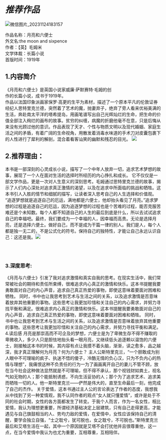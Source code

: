 # ***推荐作品*** 
![微信图片_20231124183157](C:\Users\Administrator\Desktop\微信图片_20231124183157.jpg)


作品名称：月亮和六便士  
外文名:the moon and sixpence  
作者：【英】毛姆米  
文学体裁：长篇小说  
首版时间：1919年  
## 1.内容简介  
《月亮和六便士》是英国小说家威廉·萨默赛特·毛姆的创  
作的长篇小说，成书于1919年。  
作品以法国印象派画家保罗·高更的生平为素材，描述了一个原本平凡的伦敦证券经纪人思特里克兰德，突然着了艺术的魔，抛妻弃子，绝弃了旁人看来优裕美满的生活，奔赴南太平洋的塔希提岛，用画笔谱写出自己光辉灿烂的生命，把生命的价值全部注入绚烂的画布的故事。贫穷的纠缠，病魔的折磨他毫不在意，只是后悔从来没有光顾过他的意识。作品表现了天才、个性与物质文明以及现代婚姻、家庭生活之间的矛盾，有着广阔的生命视角，用散发着消毒水味道的手术刀对皮囊包裹下的人性进行了犀利的解剖，混合着看客讪笑的幽默和残忍的目光。  ![](https://huatu.98youxi.com/markdown/work/uploads/upload_6ed0e82ce4cd02bbb5d7736d08c4f6f7.jpg)

## 2.推荐理由：
本书是一部深刻的心灵成长小说，描写了一个中年人放弃一切，追求艺术梦想的故事，展现了一个人在面对生活的选择时所经历的内心挣扎和成长。
它不仅仅是一部文学作品，更是一次对人生意义的深刻思考。毛姆通过思特里克兰德的故事，揭示了人们内心深处对追求真正激情的渴望，以及在追求中所面临的挑战和牺牲。这本书引人入胜的情节和细腻的描写，让读者深入思考自己的人生选择和价值观。
      “追逐梦想就是追逐自己的厄运，满地都是六便士，他却抬头看见了月亮。”追求梦想的过程是追逐自己的厄运，因为追逐梦想的过程也是个苦难的过程，能否克服苦难还是个未知数。每个人都不知道自己的人生的最后到底是什么，所以去试试追求自己的幸福吧。最终，我们要成为一个幸福的人，因幸福而高贵。无论是选择月亮，还是选择六便士。做好自己，而不是成为干篇一律的别人。我们是人，每个人都是独一无二的，不是公式化的符号。保持自己的独特性，才能让自己永远认识自己：这还是我。![](https://huatu.98youxi.com/markdown/work/uploads/upload_222134a6eb66fda40273711858004a55.jpg)


​     
​       
### 3.深度思考:

《月亮与六便士》引发了我对追求激情和真实自我的思考。在现实生活中，我们常常被社会的期待和责任所束缚，很难追求内心真正的激情和快乐。这本书提醒我要勇敢面对自己的内心声音，追求自己真正热爱的事物，即使这意味着要面对困难和牺牲。
同时，书中也让我思考到艺术与生活之间的关系，以及追求激情是否意味着放弃其他重要的事物。这些思考让我更加珍惜和关注自己的内心需求，并努力寻找平衡和满足。很难追求内心真正的激情和快乐。这本书提醒我要勇敢面对自己的内心声音，追求自己真正热爱的事物，即使这意味着要面对困难和牺牲。
同时，书中也让我思考到艺术与生活之间的关系，以及追求激情是否意味着放弃其他重要的事物。这些思考让我更加珍惜和关注自己的内心需求，并努力寻找平衡和满足。
4.读后感
月亮是那崇高而不可企及的梦想，六便士是为了卑微生存不得不赚取的卑微收入，多少人只是胆怯地抬头看一眼月亮，又继续低头追逐赖以温饱的六便士，刚接触这本书的时候，其内容有点让我摸不着头脑，渐渐，读之愈多，品之越深，我才真正理解何为月亮？何为六便士？
主人公斯特里克兰，“一个胆敢成为别人眼中不可理喻的疯子、执迷不悟的傻子，冷酷无情的负心汉，只为不负内心的热情与理想”，我痛恨这种不负责任的行为一为了画画离开自己的妻儿不管不顾，放在当今社会这种做法显然就是不可理喻，但不得不承认，那个视钱财如粪土，视名气如无物的人；那个能抵制诱惑，不向生活妥协的人；那个为了追求艺术、追求美而牺牲一切的人。他一斯特里克兰——俨然是伟大的，直至生命最后一刻，他完成了自己的杰作。
关于爱情，这本书通过主人公的言论表达了作者的态度，我想我从中找到了另一种爱情观，我不认同作者的观点“女人就只懂爱情”，或许是处于不同的社会时期，女性的各方面都发生了转变。于我个人而言，作为一名女性，相比爱情，我认为理想更重要，所谓经济基础决定上层建筑，只有自己走得更高，才能遇见与自己旗鼓相当的人、势均力敌的爱情，在爱情中，女性应该保持自己的清醒，要学会独立自强，“士之耽兮，犹可脱也，女之耽兮，不可脱也。”斯特里克兰最后和艾塔生活在一起，其中一个原因就是艾塔不会打扰他并且很尊重他，这一点，在当今爱情中我认为也尤为重要，互相尊重，互相陪伴。